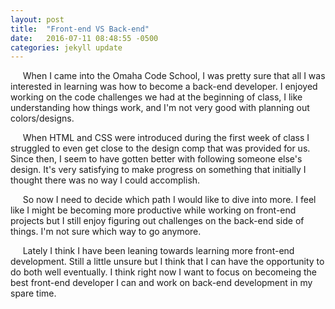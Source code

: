 ```yaml
---
layout: post
title:  "Front-end VS Back-end"
date:   2016-07-11 08:48:55 -0500
categories: jekyll update
---
```

&nbsp;&nbsp;&nbsp;&nbsp;&nbsp;When I came into the Omaha Code School, I was pretty sure that all I was interested in learning was how to become a back-end developer. I enjoyed working on the code challenges we had at the beginning of class, I like understanding how things work, and I'm not very good with planning out colors/designs.

&nbsp;&nbsp;&nbsp;&nbsp;&nbsp;When HTML and CSS were introduced during the first week of class I struggled to even get close to the design comp that was provided for us. Since then, I seem to have gotten better with following someone else's design. It's very satisfying to make progress on something that initially I thought there was no way I could accomplish.

&nbsp;&nbsp;&nbsp;&nbsp;&nbsp;So now I need to decide which path I would like to dive into more. I feel like I might be becoming more productive while working on front-end projects but I still enjoy figuring out challenges on the back-end side of things. I'm not sure which way to go anymore.

&nbsp;&nbsp;&nbsp;&nbsp;&nbsp;Lately I think I have been leaning towards learning more front-end development. Still a little unsure but I think that I can have the opportunity to do both well eventually. I think right now I want to focus on becomeing the best front-end developer I can and work on back-end development in my spare time.
